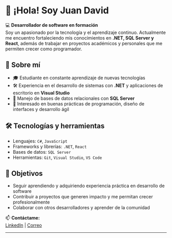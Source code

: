 # 👋 ¡Hola! Soy Juan David  

💻 **Desarrollador de software en formación**  
Soy un apasionado por la tecnología y el aprendizaje continuo. Actualmente me encuentro fortaleciendo mis conocimientos en **.NET, SQL Server y React**, además de trabajar en proyectos académicos y personales que me permiten crecer como programador.  

## 🚀 Sobre mí
- 🎓 Estudiante en constante aprendizaje de nuevas tecnologías  
- 🛠 Experiencia en el desarrollo de sistemas con **.NET** y aplicaciones de escritorio en **Visual Studio**  
- 💾 Manejo de bases de datos relacionales con **SQL Server**  
- 🌱 Interesado en buenas prácticas de programación, diseño de interfaces y desarrollo ágil  

## 🛠 Tecnologías y herramientas
- Lenguajes: `C#`, `JavaScript`
- Frameworks y librerías: `.NET`, `React`
- Bases de datos: `SQL Server`
- Herramientas: `Git`, `Visual Studio`, `VS Code`

## 🎯 Objetivos
- Seguir aprendiendo y adquiriendo experiencia práctica en desarrollo de software  
- Contribuir a proyectos que generen impacto y me permitan crecer profesionalmente  
- Colaborar con otros desarrolladores y aprender de la comunidad  

📫 **Contáctame:**  
[LinkedIn](https://www.linkedin.com/in/juan-david-ospina-hernandez-083a0824a/) | [Correo](juan.ospina933@pascualbravo.edu.co)  

---
